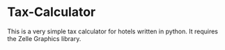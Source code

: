 # Tax-Calculator
This is a very simple tax calculator for hotels written in python. It requires the Zelle Graphics library.
